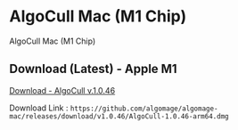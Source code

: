 # AlgoCull Mac (M1 Chip)
AlgoCull Mac (M1 Chip)

## Download (Latest) - Apple M1
[Download - AlgoCull v.1.0.46](https://github.com/algomage/algomage-mac/releases/download/v1.0.46/AlgoCull-1.0.46-arm64.dmg "Download (Latest) - Apple M1")

Download Link : `https://github.com/algomage/algomage-mac/releases/download/v1.0.46/AlgoCull-1.0.46-arm64.dmg`
 
